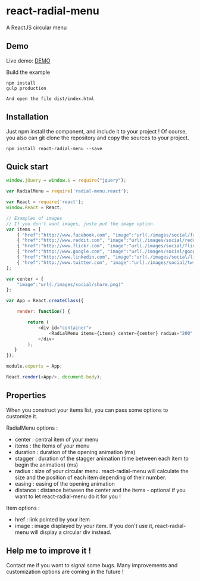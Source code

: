 react-radial-menu
=====

A ReactJS circular menu

## Demo

Live demo: [DEMO](examples/index.html)

Build the example

```
npm install
gulp production

And open the file dist/index.html
```

## Installation

Just npm install the component, and include it to your project ! 
Of course, you also can git clone the repository and copy the sources to your project.

```
npm install react-radial-menu --save
```

## Quick start

``` javascript
window.jQuery = window.$ = require("jquery");

var RadialMenu = require('radial-menu.react');

var React = require('react');
window.React = React;

// Examples of images
// If you don't want images, juste put the image option. 
var items = [
	{ "href":"http://www.facebook.com", "image":"url(./images/social/facebook.png)"}, 
	{ "href":"http://www.reddit.com", "image":"url(./images/social/reddit.png)"}, 
	{ "href":"http://www.flickr.com", "image":"url(./images/social/flickr.png)"}, 
	{ "href":"http://www.google.com", "image":"url(./images/social/googleplus.png)"}, 
	{ "href":"http://www.linkedin.com", "image":"url(./images/social/linkedin.png)"}, 
	{ "href":"http://www.twitter.com", "image":"url(./images/social/twitter.png)"}
];

var center = {
	"image":"url(./images/social/share.png)"
};

var App = React.createClass({

	render: function() {

		return (
			<div id="container">
    			<RadialMenu items={items} center={center} radius="200" />
    		</div>
    	);
   }
});

module.exports = App;

React.render(<App/>, document.body);
```

## Properties
When you construct your items list, you can pass some options to customize it. 

RadialMenu options : 

- center : central item of your menu
- items : the items of your menu
- duration : duration of the opening animation (ms)
- stagger : duration of the stagger animation (time between each item to begin the animation) (ms)
- radius : size of your circular menu. react-radial-menu will calculate the size and the position of each item depending of their number.
- easing : easing of the opening animation 
- distance : distance between the center and the items - optional if you want to let react-radial-menu do it for you !

Item options : 

- href : link pointed by your item
- image : image displayed by your item. If you don't use it, react-radial-menu will display a circular div instead.


## Help me to improve it !

Contact me if you want to signal some bugs. 
Many improvements and customization options are coming in the future !